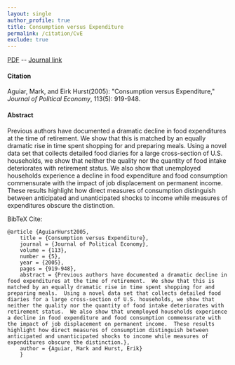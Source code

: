 ```yaml
---
layout: single 
author_profile: true 
title: Consumption versus Expenditure 
permalink: /citation/CvE
exclude: true
---
```


[PDF](https://markaguiar.github.io/files/CvE.pdf) -- [Journal link](https://doi.org/10.1086/491590)
#### Citation

Aguiar, Mark, and Eirk Hurst(2005): "Consumption versus Expenditure," *Journal of Political Economy*, 113(5): 919-948.

#### Abstract

Previous authors have documented a dramatic decline in food expenditures at the time of retirement. We show that this is matched by an equally dramatic rise in time spent shopping for and preparing meals. Using a novel data set that collects detailed food diaries for a large cross-section of U.S. households, we show that neither the quality nor the quantity of food intake deteriorates with retirement status. We also show that unemployed households experience a decline in food expenditure and food consumption commensurate with the impact of job displacement on permanent income. These results highlight how direct measures of consumption distinguish between anticipated and unanticipated shocks to income while measures of expenditures obscure the distinction.

BibTeX Cite:

	@article {AguiarHurst2005,
		title = {Consumption versus Expenditure},
		journal = {Journal of Political Economy},
		volume = {113},
		number = {5},
		year = {2005},
		pages = {919-948},
		abstract = {Previous authors have documented a dramatic decline in food expenditures at the time of retirement.  We show that this is matched by an equally dramatic rise in time spent shopping for and preparing meals.  Using a novel data set that collects detailed food diaries for a large cross-section of U.S. households, we show that neither the quality nor the quantity of food intake deteriorates with retirement status.  We also show that unemployed households experience a decline in food expenditure and food consumption commensurate with the impact of job displacement on permanent income.  These results highlight how direct measures of consumption distinguish between anticipated and unanticipated shocks to income while measures of expenditures obscure the distinction.},
		author = {Aguiar, Mark and Hurst, Erik}
		}